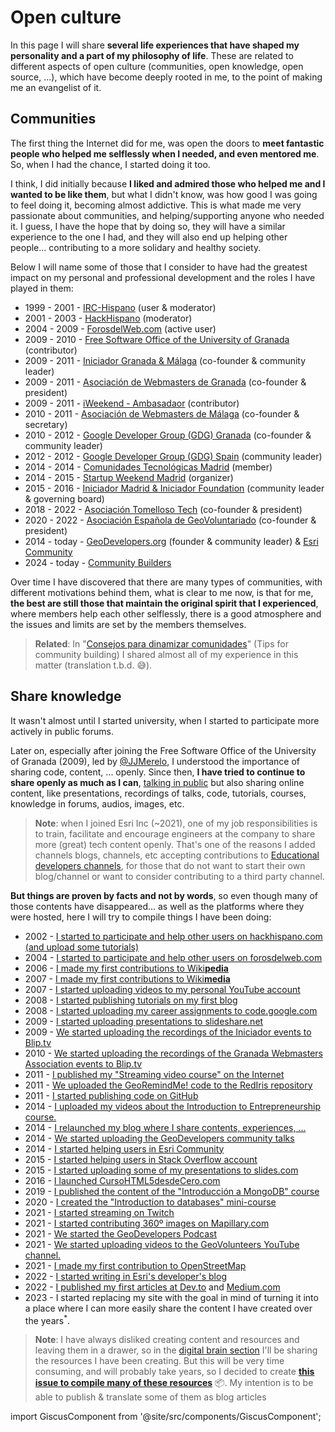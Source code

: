 # Open culture

In this page I will share **several life experiences that have shaped my personality and a part of my philosophy of life**. These are related to different aspects of open culture (communities, open knowledge, open source, ...), which have become deeply rooted in me, to the point of making me an evangelist of it.

## Communities

The first thing the Internet did for me, was open the doors to **meet fantastic people who helped me selflessly when I needed, and even mentored me**. So, when I had the chance, I started doing it too. 

I think, I did initially because **I liked and admired those who helped me and I wanted to be like them**, but what I didn't know, was how good I was going to feel doing it, becoming almost addictive. This is what made me very passionate about communities, and helping/supporting anyone who needed it. I guess, I have the hope that by doing so, they will have a similar experience to the one I had, and they will also end up helping other people... contributing to a more solidary and healthy society.

Below I will name some of those that I consider to have had the greatest impact on my personal and professional development and the roles I have played in them:

* 1999 - 2001 - [IRC-Hispano](https://es.wikipedia.org/wiki/IRC-Hispano) (user & moderator)
* 2001 - 2003 - [HackHispano](https://foro.hackhispano.com/threads/22596-Q-pasa-con-la-programaci%C3%B3n-Para-KaoS) (moderator)
* 2004 - 2009 - [ForosdelWeb.com](https://www.google.com/search?q=hhkaos+site%3Aforosdelweb.com) (active user)
* 2009 - 2010 - [Free Software Office of the University of Granada](http://osl.ugr.es/) (contributor)
* 2009 - 2011 - [Iniciador Granada & Málaga](https://www.youtube.com/watch?v=mR7M9YssJZw&list=PLPAGhVhnLUfDAYRoJPN3QBm9U4w_PqCoe&index=2) (co-founder & community leader)
* 2009 - 2011 - [Asociación de Webmasters de Granada](https://web.archive.org/web/20120627123011/http://www.webmastergranada.es/) (co-founder & president)
* 2009 - 2011 - [iWeekend - Ambasadaor](https://web.archive.org/web/20101206065426/http://iweekend.org/) (contributor)
* 2010 - 2011 - [Asociación de Webmasters de Málaga](https://www.youtube.com/watch?v=3Wum7zkXYfM&list=PLPAGhVhnLUfDAYRoJPN3QBm9U4w_PqCoe) (co-founder & secretary)
* 2010 - 2012 - [Google Developer Group (GDG) Granada](https://web.archive.org/web/20200807235648/http://rauljimenez.info/proyectos/gdg/) (co-founder & community leader)
* 2012 - 2012 - [Google Developer Group (GDG) Spain](https://gdg.es/) (community leader)
* 2014 - 2014 - [Comunidades Tecnológicas Madrid](https://github.com/Comunidades-Tecnologicas) (member)
* 2014 - 2015 - [Startup Weekend Madrid](http://www.techstars.com/startup-weekend/) (organizer)
* 2015 - 2016 - [Iniciador Madrid & Iniciador Foundation](http://www.iniciador.com/es/que-es-iniciador/historia) (community leader & governing board)
* 2018 - 2022 - [Asociación Tomelloso Tech](https://web.archive.org/web/20201130180149/https://www.tomellosotech.org/) (co-founder & president)
* 2020 - 2022 - [Asociación Española de GeoVoluntariado](https://web.archive.org/web/20230227140653/https://geovoluntarios.org/) (co-founder & president)
* 2014 - today - [GeoDevelopers.org](https://linktr.ee/geodevelopers) (founder & community leader) & [Esri Community](https://community.esri.com/t5/user/viewprofilepage/user-id/124187)
* 2024 - today - [Community Builders](https://linktr.ee/ComBuilders_ES)

Over time I have discovered that there are many types of communities, with different motivations behind them, what is clear to me now, is that for me, **the best are still those that maintain the original spirit that I experienced**, where members help each other selflessly, there is a good atmosphere and the issues and limits are set by the members themselves.

> **Related**: In "[Consejos para dinamizar comunidades](https://docs.google.com/document/d/1txUERZ8vcXD2F99_WbiQO-lryAVk6ftUS3OuGwDVNZ4/edit?usp=sharing)" (Tips for community building) I shared almost all of my experience in this matter (translation t.b.d. 😅).

## Share knowledge

<!-- Since I was a child, I used to go to the town library to study, but sometimes also to read books (mainly fiction). But since I had access to the Internet (~1996) my curiosity increased. Undoubtedly, at that age being able to access for free to a lot of content (manuals and tutorials) marked a before and after.  -->

It wasn't almost until I started university, when I started to participate more actively in public forums. 

Later on, especially after joining the Free Software Office of the University of Granada (2009), led by [@JJMerelo](https://twitter.com/jjmerelo), I understood the importance of sharing code, content, ... openly. Since then, **I have tried to continue to share openly as much as I can**, [talking in public](public-speaking) but also sharing online content, like presentations, recordings of talks, code, tutorials, courses, knowledge in forums, audios, images, etc.

> **Note**: when I joined Esri Inc (~2021), one of my job responsibilities is to train, facilitate and encourage engineers at the company to share more (great) tech content openly. That's one of the reasons I added channels blogs, channels, etc accepting contributions to [Educational developers channels](/docs/developers/educational-developers-channels), for those that do not want to start their own blog/channel or want to consider contributing to a third party channel.

**But things are proven by facts and not by words**, so even though many of those contents have disappeared... as well as the platforms where they were hosted, here I will try to compile things I have been doing:

* 2002 - [I started to participate and help other users on hackhispano.com (and upload some tutorials)](https://foro.hackhispano.com/threads/2596-Q-pasa-con-la-programaci%C3%B3n-Para-KaoS)
* 2004 - [I started to participate and help other users on forosdelweb.com](https://www.forosdelweb.com/1765376-post2.html)
* 2006 - [I made my first contributions to Wiki**pedia**](https://es.wikipedia.org/w/index.php?title=Especial:Contribuciones/Hhkaos&target=Hhkaos&offset=&limit=500)
* 2007 - [I made my first contributions to Wiki**media**](https://commons.wikimedia.org/wiki/Special:Contributions/Hhkaos)
* 2007 - [I started uploading videos to my personal YouTube account](https://www.youtube.com/@RaulJimenezOrtega/videos)
* 2008 - [I started publishing tutorials on my first blog](https://nefertec.wordpress.com/page/2/)
* 2008 - [I started uploading my career assignments to code.google.com](https://code.google.com/archive/p/pdoweb/wikis/Raul_Jimenez_Ortega_Spanish.wiki)
* 2009 - [I started uploading presentations to slideshare.net](https://www.slideshare.net/hhKaoS/presentations/2)
* 2009 - [We started uploading the recordings of the Iniciador events to Blip.tv](https://web.archive.org/web/20100330031806/http://iniciador.blip.tv/)
* 2010 - [We started uploading the recordings of the Granada Webmasters Association events to Blip.tv](https://web.archive.org/web/20120627102022/http://www.webmastergranada.es/servicio/canal-de-video/)
* 2011 - [I published my "Streaming video course" on the Internet](https://cursostreaming.wordpress.com/)
* 2011 - [We uploaded the GeoRemindMe! code to the RedIris repository](https://web.archive.org/web/20120627124845/https://forja.rediris.es/projects/cusl5-georemind/)
* 2011 - [I started publishing code on GitHub](https://api.github.com/users/hhkaos)
* 2014 - [I uploaded my videos about the Introduction to Entrepreneurship course.](https://www.youtube.com/playlist?list=PLPAGhVhnLUfBf85vMnTIhoU0wYerEw-ZO)
* 2014 - [I relaunched my blog where I share contents, experiences, ...](https://web.archive.org/web/20140318051424/http://www.rauljimenez.info/blog/)
* 2014 - [We started uploading the GeoDevelopers community talks](https://www.youtube.com/channel/UC5Kegds6aV88wjdAhqQ5Wsg)
* 2014 - [I started helping users in Esri Community](https://community.esri.com/t5/user/viewprofilepage/user-id/124187)
* 2015 - [I started helping users in Stack Overflow account](https://stackoverflow.com/users/3541972/hhkaos?tab=answers&sort=activity)
* 2015 - [I started uploading some of my presentations to slides.com](https://slides.com/hhkaos/)
* 2016 - [I launched CursoHTML5desdeCero.com](https://github.com/hhkaos/cursohtml5desdecero)
* 2019 - [I published the content of the "Introducción a MongoDB" course](https://www.rauljimenez.info/introduccion-a-mongodb/)
* 2020 - [I created the "Introduction to databases" mini-course](https://drive.google.com/drive/folders/1aaP6yQFTjHxz-SjVVlZSJs6cI72KjVP8?usp=sharing)
* 2021 - [I started streaming on Twitch](https://www.twitch.tv/geodevelopers)
* 2021 - [I started contributing 360º images on Mapillary.com](https://www.mapillary.com/app/user/hhkaos?lat=36.838030253571&lng=-2.4604257983977&z=17&pKey=955775418520554&focus=photo&x=0.3741357565926167&y=0.7033574185227934&zoom=0)
* 2021 - [We started the GeoDevelopers Podcast](https://www.ivoox.com/podcast-geodevelopers_sq_f11282231_1.html)
* 2021 - [We started uploading videos to the GeoVolunteers YouTube channel.](https://www.youtube.com/@GeoVoluntarios/videos)
* 2021 - [I made my first contribution to OpenStreetMap](https://wiki.openstreetmap.org/wiki/User:Hhkaos)
* 2022 - [I started writing in Esri's developer's blog](https://www.esri.com/arcgis-blog/author/rjimenez/)
* 2022 - [I published my first articles at Dev.to](https://dev.to/hhkaos) and [Medium.com](https://medium.com/@hhkaos)
* 2023 - I started replacing my site with the goal in mind of turning it into a place where I can more easily share the content I have created over the years<sup>*</sup>.

> **Note**: I have always disliked creating content and resources and leaving them in a drawer, so in the [digital brain section](/docs/digital-brain) I'll be sharing the resources I have been creating. But this will be very time consuming, and will probably take years, so I decided to create **[this issue to compile many of these resources](https://github.com/hhkaos/hhkaos.github.io/issues/1#issue-1701390134)** 📦. My intention is to be able to publish & translate some of them as blog articles 

<!-- 
## Takeaways

En base a muchas because I also believe in karma 🫶🏼. -->

import GiscusComponent from '@site/src/components/GiscusComponent';

<GiscusComponent></GiscusComponent>